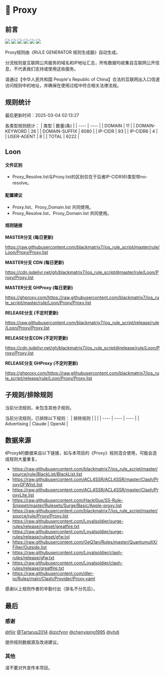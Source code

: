 # 🧸 Proxy

## 前言

![](https://shields.io/badge/-移除重复规则-ff69b4) ![](https://shields.io/badge/-DOMAIN与DOMAIN--SUFFIX合并-green) ![](https://shields.io/badge/-DOMAIN--SUFFIX间合并-critical) ![](https://shields.io/badge/-DOMAIN与DOMAIN--KEYWORD合并-9cf) ![](https://shields.io/badge/-DOMAIN--SUFFIX与DOMAIN--KEYWORD合并-blue) ![](https://shields.io/badge/-IP--CIDR(6)合并-blueviolet) 

Proxy规则由《RULE GENERATOR 规则生成器》自动生成。

分流规则是互联网公共服务的域名和IP地址汇总，所有数据均收集自互联网公开信息，不代表我们支持或使用这些服务。

请通过【中华人民共和国 People's Republic of China】合法的互联网出入口信道访问规则中的地址，并确保在使用过程中符合相关法律法规。

## 规则统计

最后更新时间：2025-03-04 02:13:27

各类型规则统计：
| 类型 | 数量(条)  | 
| ---- | ----  |
| DOMAIN | 11  | 
| DOMAIN-KEYWORD | 26  | 
| DOMAIN-SUFFIX | 6080  | 
| IP-CIDR | 93  | 
| IP-CIDR6 | 4  | 
| USER-AGENT | 8  | 
| TOTAL | 6222  | 


## Loon 

#### 文件区别
- Proxy_Resolve.list与Proxy.list的区别仅在于后者IP-CIDR(6)类型带no-resolve。

#### 配置建议
- Proxy.list、Proxy_Domain.list 共同使用。
- Proxy_Resolve.list、Proxy_Domain.list 共同使用。

#### 规则链接
**MASTER分支 (每日更新)**

https://raw.githubusercontent.com/blackmatrix7/ios_rule_script/master/rule/Loon/Proxy/Proxy.list

**MASTER分支 CDN (每日更新)**

https://cdn.jsdelivr.net/gh/blackmatrix7/ios_rule_script@master/rule/Loon/Proxy/Proxy.list

**MASTER分支 GHProxy (每日更新)**

https://ghproxy.com/https://raw.githubusercontent.com/blackmatrix7/ios_rule_script/master/rule/Loon/Proxy/Proxy.list

**RELEASE分支 (不定时更新)**

https://raw.githubusercontent.com/blackmatrix7/ios_rule_script/release/rule/Loon/Proxy/Proxy.list

**RELEASE分支CDN (不定时更新)**

https://cdn.jsdelivr.net/gh/blackmatrix7/ios_rule_script@release/rule/Loon/Proxy/Proxy.list

**RELEASE分支 GHProxy (不定时更新)**

https://ghproxy.com/https://raw.githubusercontent.com/blackmatrix7/ios_rule_script/release/rule/Loon/Proxy/Proxy.list

## 子规则/排除规则


当前分流规则，未包含其他子规则。

当前分流规则，已排除以下规则：
| 排除规则  |  |  | 
| ---- | ---- | ----  |
| Advertising | Claude | OpenAI  | 

## 数据来源

《Proxy》的数据来自以下链接，如与本项目的《Proxy》规则混合使用，可能会造成规则大量重复。

- https://raw.githubusercontent.com/blackmatrix7/ios_rule_script/master/source/rule/BlackList/BlackList.list
- https://raw.githubusercontent.com/ACL4SSR/ACL4SSR/master/Clash/ProxyGFWlist.list
- https://raw.githubusercontent.com/ACL4SSR/ACL4SSR/master/Clash/ProxyLite.list
- https://raw.githubusercontent.com/Hackl0us/SS-Rule-Snippet/master/Rulesets/Surge/Basic/Apple-proxy.list
- https://raw.githubusercontent.com/blackmatrix7/ios_rule_script/master/source/rule/Proxy/Proxy.list
- https://raw.githubusercontent.com/Loyalsoldier/surge-rules/release/ruleset/greatfire.txt
- https://raw.githubusercontent.com/Loyalsoldier/surge-rules/release/ruleset/gfw.txt
- https://raw.githubusercontent.com/GeQ1an/Rules/master/QuantumultX/Filter/Outside.list
- https://raw.githubusercontent.com/Loyalsoldier/clash-rules/release/gfw.txt
- https://raw.githubusercontent.com/Loyalsoldier/clash-rules/release/greatfire.txt
- https://raw.githubusercontent.com/dler-io/Rules/main/Clash/Provider/Proxy.yaml


感谢以上规则作者的辛勤付出（排名不分先后）。

## 最后

### 感谢

[@fiiir](https://github.com/fiiir) [@Tartarus2014](https://github.com/Tartarus2014) [@zjcfynn](https://github.com/zjcfynn) [@chenyiping1995](https://github.com/chenyiping1995) [@vhdj](https://github.com/vhdj)

提供规则数据源及改进建议。

### 其他

请不要对外宣传本项目。